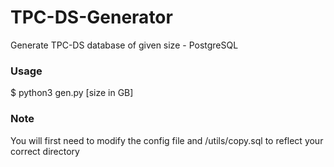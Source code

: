 # TPC-DS-Generator
Generate TPC-DS database of given size - PostgreSQL

### Usage
  $ python3 gen.py [size in GB]

### Note
  You will first need to modify the config file and /utils/copy.sql to reflect your correct directory
